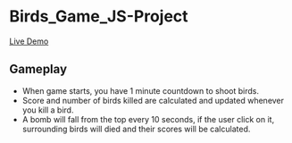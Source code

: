 # Birds_Game_JS-Project


[Live Demo](https://peter2s.github.io/Birds_Game_JS-Project/)


## Gameplay

* When game starts, you have 1 minute countdown to shoot birds.
* Score and number of birds killed are calculated and updated whenever you kill a bird.
* A bomb will fall from the top every 10 seconds, if the user click on it, surrounding birds will died and their scores will be calculated.



